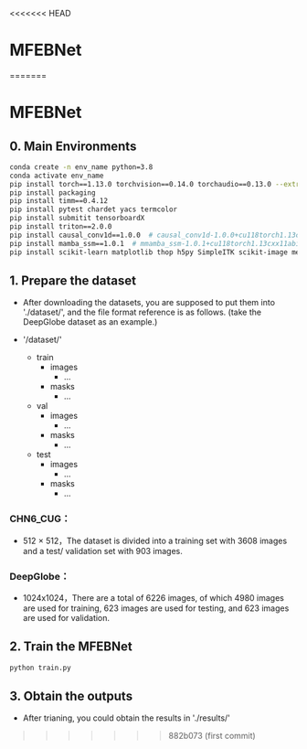 <<<<<<< HEAD
# MFEBNet
=======
# MFEBNet

## 0. Main Environments
```bash
conda create -n env_name python=3.8
conda activate env_name
pip install torch==1.13.0 torchvision==0.14.0 torchaudio==0.13.0 --extra-index-url https://download.pytorch.org/whl/cu117
pip install packaging
pip install timm==0.4.12
pip install pytest chardet yacs termcolor
pip install submitit tensorboardX
pip install triton==2.0.0
pip install causal_conv1d==1.0.0  # causal_conv1d-1.0.0+cu118torch1.13cxx11abiFALSE-cp38-cp38-linux_x86_64.whl
pip install mamba_ssm==1.0.1  # mmamba_ssm-1.0.1+cu118torch1.13cxx11abiFALSE-cp38-cp38-linux_x86_64.whl
pip install scikit-learn matplotlib thop h5py SimpleITK scikit-image medpy yacs
```

## 1. Prepare the dataset

- After downloading the datasets, you are supposed to put them into './dataset/', and the file format reference is as follows. (take the DeepGlobe dataset as an example.)

- '/dataset/'
  - train
    - images
      - ...
    - masks
      - ...
  - val
    - images
      - ...
    - masks
      - ...
  - test
    - images
      - ...
    - masks
      - ...

### CHN6_CUG：
- 512 × 512，The dataset is divided into a training set with 3608 images and a test/
validation set with 903 images.

### DeepGlobe：
- 1024x1024，There are a total of 6226 images, of which 4980 images are used for training, 623 images are used for testing, and 623 images are used for validation.
            

## 2. Train the MFEBNet
```python
python train.py
```

## 3. Obtain the outputs
- After trianing, you could obtain the results in './results/'
>>>>>>> 882b073 (first commit)

